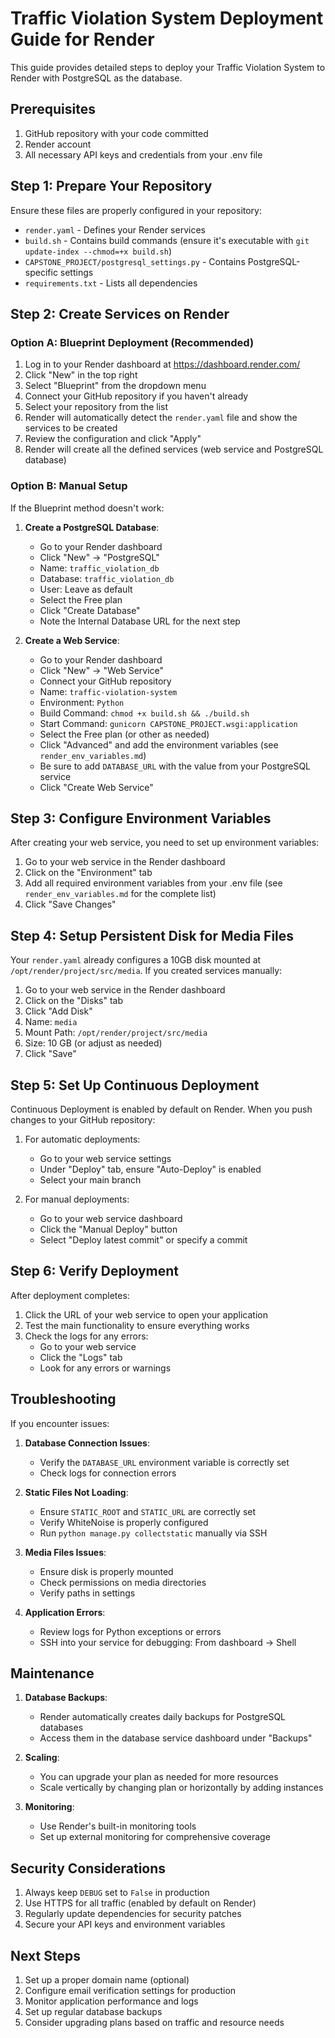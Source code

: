# Traffic Violation System Deployment Guide for Render

This guide provides detailed steps to deploy your Traffic Violation System to Render with PostgreSQL as the database.

## Prerequisites

1. GitHub repository with your code committed
2. Render account
3. All necessary API keys and credentials from your .env file

## Step 1: Prepare Your Repository

Ensure these files are properly configured in your repository:

- `render.yaml` - Defines your Render services 
- `build.sh` - Contains build commands (ensure it's executable with `git update-index --chmod=+x build.sh`)
- `CAPSTONE_PROJECT/postgresql_settings.py` - Contains PostgreSQL-specific settings
- `requirements.txt` - Lists all dependencies

## Step 2: Create Services on Render

### Option A: Blueprint Deployment (Recommended)

1. Log in to your Render dashboard at https://dashboard.render.com/
2. Click "New" in the top right
3. Select "Blueprint" from the dropdown menu
4. Connect your GitHub repository if you haven't already
5. Select your repository from the list
6. Render will automatically detect the `render.yaml` file and show the services to be created
7. Review the configuration and click "Apply"
8. Render will create all the defined services (web service and PostgreSQL database)

### Option B: Manual Setup

If the Blueprint method doesn't work:

1. **Create a PostgreSQL Database**:
   - Go to your Render dashboard
   - Click "New" → "PostgreSQL"
   - Name: `traffic_violation_db`
   - Database: `traffic_violation_db`
   - User: Leave as default
   - Select the Free plan
   - Click "Create Database"
   - Note the Internal Database URL for the next step

2. **Create a Web Service**:
   - Go to your Render dashboard
   - Click "New" → "Web Service"
   - Connect your GitHub repository
   - Name: `traffic-violation-system`
   - Environment: `Python`
   - Build Command: `chmod +x build.sh && ./build.sh`
   - Start Command: `gunicorn CAPSTONE_PROJECT.wsgi:application`
   - Select the Free plan (or other as needed)
   - Click "Advanced" and add the environment variables (see `render_env_variables.md`)
   - Be sure to add `DATABASE_URL` with the value from your PostgreSQL service
   - Click "Create Web Service"

## Step 3: Configure Environment Variables

After creating your web service, you need to set up environment variables:

1. Go to your web service in the Render dashboard
2. Click on the "Environment" tab
3. Add all required environment variables from your .env file 
   (see `render_env_variables.md` for the complete list)
4. Click "Save Changes"

## Step 4: Setup Persistent Disk for Media Files

Your `render.yaml` already configures a 10GB disk mounted at `/opt/render/project/src/media`. If you created services manually:

1. Go to your web service in the Render dashboard
2. Click on the "Disks" tab
3. Click "Add Disk"
4. Name: `media`
5. Mount Path: `/opt/render/project/src/media`
6. Size: 10 GB (or adjust as needed)
7. Click "Save"

## Step 5: Set Up Continuous Deployment

Continuous Deployment is enabled by default on Render. When you push changes to your GitHub repository:

1. For automatic deployments:
   - Go to your web service settings
   - Under "Deploy" tab, ensure "Auto-Deploy" is enabled
   - Select your main branch

2. For manual deployments:
   - Go to your web service dashboard
   - Click the "Manual Deploy" button
   - Select "Deploy latest commit" or specify a commit

## Step 6: Verify Deployment

After deployment completes:

1. Click the URL of your web service to open your application
2. Test the main functionality to ensure everything works
3. Check the logs for any errors:
   - Go to your web service
   - Click the "Logs" tab
   - Look for any errors or warnings

## Troubleshooting

If you encounter issues:

1. **Database Connection Issues**:
   - Verify the `DATABASE_URL` environment variable is correctly set
   - Check logs for connection errors

2. **Static Files Not Loading**:
   - Ensure `STATIC_ROOT` and `STATIC_URL` are correctly set
   - Verify WhiteNoise is properly configured
   - Run `python manage.py collectstatic` manually via SSH

3. **Media Files Issues**:
   - Ensure disk is properly mounted
   - Check permissions on media directories
   - Verify paths in settings

4. **Application Errors**:
   - Review logs for Python exceptions or errors
   - SSH into your service for debugging: From dashboard → Shell

## Maintenance

1. **Database Backups**:
   - Render automatically creates daily backups for PostgreSQL databases
   - Access them in the database service dashboard under "Backups"

2. **Scaling**:
   - You can upgrade your plan as needed for more resources
   - Scale vertically by changing plan or horizontally by adding instances

3. **Monitoring**:
   - Use Render's built-in monitoring tools
   - Set up external monitoring for comprehensive coverage

## Security Considerations

1. Always keep `DEBUG` set to `False` in production
2. Use HTTPS for all traffic (enabled by default on Render)
3. Regularly update dependencies for security patches
4. Secure your API keys and environment variables

## Next Steps

1. Set up a proper domain name (optional)
2. Configure email verification settings for production
3. Monitor application performance and logs
4. Set up regular database backups
5. Consider upgrading plans based on traffic and resource needs 
